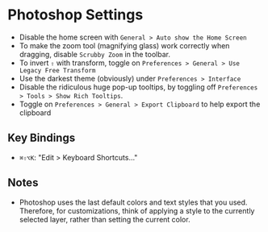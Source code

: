 # Photoshop Settings

- Disable the home screen with `General > Auto show the Home Screen`
- To make the zoom tool (magnifying glass) work correctly when dragging, disable `Scrubby Zoom` in the toolbar.
- To invert `⇧` with transform, toggle on `Preferences > General > Use Legacy Free Transform`
- Use the darkest theme (obviously) under `Preferences > Interface`
- Disable the ridiculous huge pop-up tooltips, by toggling off `Preferences > Tools > Show Rich Tooltips`.
- Toggle on `Preferences > General > Export Clipboard` to help export the clipboard
## Key Bindings

- `⌘⇧⌥K`: "Edit > Keyboard Shortcuts..."

## Notes

- Photoshop uses the last default colors and text styles that you used. Therefore, for customizations, think of applying a style to the currently selected layer, rather than setting the current color.
